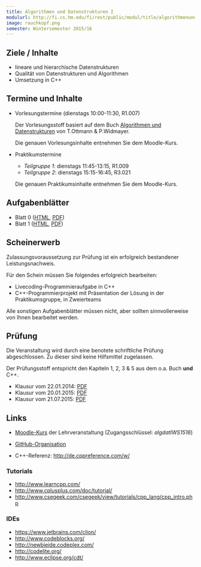 ```yaml
---
title: Algorithmen und Datenstrukturen I
modulurl: http://fi.cs.hm.edu/fi/rest/public/modul/title/algorithmenunddatenstruktureni
image: rauchkopf.png
semester: Wintersemester 2015/16
---
```


<div class="row">
<div class="span6">

## Ziele / Inhalte

-   lineare und hierarchische Datenstrukturen
-   Qualität von Datenstrukturen und Algorithmen
-   Umsetzung in C++

## Termine und Inhalte

-   Vorlesungstermine (dienstags 10:00-11:30, R1.007)

    Der Vorlesungsstoff basiert auf dem Buch [Algorithmen und Datenstrukturen](http://link.springer.com/book/10.1007/978-3-8274-2804-2/page/1) von T.Ottmann & P.Widmayer.

    Die genauen Vorlesungsinhalte entnehmen Sie dem Moodle-Kurs.

-   Praktikumstermine

    -   *Teilgruppe 1*: dienstags 11:45-13:15, R1.009
    -   *Teilgruppe 2*: dienstags 15:15-16:45, R3.021

    Die genauen Praktikumsinhalte entnehmen Sie dem Moodle-Kurs.

## Aufgabenblätter

-   Blatt 0 ([HTML](/lectures/algdat/html/Blatt00.html),
             [PDF](/lectures/algdat/pdf/Blatt00.pdf))
-   Blatt 1 ([HTML](/lectures/algdat/html/Blatt01.html),
             [PDF](/lectures/algdat/pdf/Blatt01.pdf))
<!--
-   Blatt 2 ([HTML](/lectures/algdat/html/Blatt02.html),
             [PDF](/lectures/algdat/pdf/Blatt02.pdf))
-   Blatt 3 ([HTML](/lectures/algdat/html/Blatt03.html),
             [PDF](/lectures/algdat/pdf/Blatt03.pdf))
-   Blatt 4 ([HTML](/lectures/algdat/html/Blatt04.html),
             [PDF](/lectures/algdat/pdf/Blatt04.pdf))
-   Blatt 5 ([HTML](/lectures/algdat/html/Blatt05.html),
             [PDF](/lectures/algdat/pdf/Blatt05.pdf))
-->

</div>
<div class="span6">

## Scheinerwerb

Zulassungsvoraussetzung zur Prüfung ist ein erfolgreich bestandener Leistungsnachweis.

Für den Schein müssen Sie folgendes erfolgreich bearbeiten:

-   Livecoding-Programmieraufgabe in C++
-   C++-Programmierprojekt mit Präsentation der Lösung in der Praktikumsgruppe, in Zweierteams

Alle sonstigen Aufgabenblätter müssen nicht, aber sollten sinnvollerweise von Ihnen bearbeitet werden.

## Prüfung

Die Veranstaltung wird durch eine benotete schriftliche Prüfung abgeschlossen. Zu
dieser sind keine Hilfsmittel zugelassen.

Der Prüfungsstoff entspricht den Kapiteln 1, 2, 3 & 5 aus dem o.a. Buch **und** C++.

-   Klausur vom 22.01.2014: [PDF](/lectures/algdat/pdf/KlausurWS13.pdf)
-   Klausur vom 20.01.2015: [PDF](/lectures/algdat/pdf/KlausurWS14.pdf)
-   Klausur vom 21.07.2015: [PDF](/lectures/algdat/pdf/KlausurSS15.pdf)

## Links

-   [Moodle-Kurs](https://moodle.hm.edu/course/view.php?id=5450) der Lehrveranstaltung
    (Zugangsschlüssel: *algdatIWS1516*)

-   [GitHub-Organisation](https://github.com/algdat-15WS)

-   C++-Referenz: <http://de.cppreference.com/w/>

### Tutorials

-   <http://www.learncpp.com/>
-   <http://www.cplusplus.com/doc/tutorial/>
-   <http://www.csegeek.com/csegeek/view/tutorials/cpp_lang/cpp_intro.php>

### IDEs

-   <https://www.jetbrains.com/clion/>
-   <http://www.codeblocks.org/>
-   <http://newbieide.codeplex.com/>
-   <http://codelite.org/>
-   <http://www.eclipse.org/cdt/>

</div>
</div>
